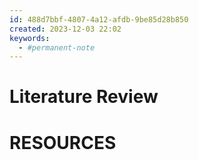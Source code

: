```yaml
---
id: 488d7bbf-4807-4a12-afdb-9be85d28b850
created: 2023-12-03 22:02
keywords: 
  - #permanent-note
---
```



Literature Review
======================================================================





RESOURCES
======================================================================
